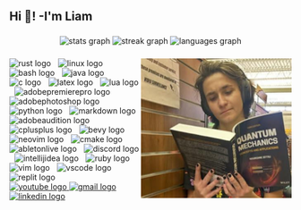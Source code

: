 
<h2 align="left">Hi 👋! -I'm Liam </h2>

###

<div align="center">
  <img src="https://github-readme-stats.vercel.app/api?username=liam-wirth&hide_title=false&hide_rank=true&show_icons=true&include_all_commits=true&count_private=true&disable_animations=false&theme=dark&locale=en&hide_border=false" height="145" alt="stats graph"  />
  <img src="https://streak-stats.demolab.com?user=liam-wirth&locale=en&mode=daily&theme=dark&hide_border=false&border_radius=5" height="145" alt="streak graph"  />
  <img src="https://github-readme-stats.vercel.app/api/top-langs?username=liam-wirth&locale=en&hide_title=false&layout=compact&card_width=320&langs_count=6&theme=dark&hide_border=false" height="145" alt="languages graph"  />
  
</div>


###

<img align="right" height="250" src="https://github.com/Liam-Wirth/Liam-Wirth/blob/main/Screenshot%20from%202024-02-01%2016-58-24.png?raw=true"  />
<div align="left">
  <img src="https://skillicons.dev/icons?i=rust" height="46" alt="rust logo"  />
  <img width="5" />
  <img src="https://skillicons.dev/icons?i=linux" height="46" alt="linux logo"  />
  <img width="5" />
  <img src="https://skillicons.dev/icons?i=bash" height="46" alt="bash logo"  />
  <img width="5" />
  <img src="https://skillicons.dev/icons?i=java" height="46" alt="java logo"  />
  <img width="5" />
  <img src="https://skillicons.dev/icons?i=c" height="46" alt="c logo"  />
  <img width="5" />
  <img src="https://skillicons.dev/icons?i=latex" height="46" alt="latex logo"  />
  <img width="5" />
  <img src="https://skillicons.dev/icons?i=lua" height="46" alt="lua logo"  />
  <img width="5" />
  <img src="https://skillicons.dev/icons?i=pr" height="46" alt="adobepremierepro logo"  />
  <img width="5" />
  <img src="https://skillicons.dev/icons?i=ps" height="46" alt="adobephotoshop logo"  />
  <img width="5" />

  <img src="https://skillicons.dev/icons?i=py" height="46" alt="python logo"  />
  <img width="5" />
  <img src="https://skillicons.dev/icons?i=md" height="46" alt="markdown logo"  />
  <img width="5" />
  <img src="https://skillicons.dev/icons?i=au" height="46" alt="adobeaudition logo"  />
  <img width="5" />
  <img src="https://skillicons.dev/icons?i=cpp" height="46" alt="cplusplus logo"  />
  <img width="5" />
  <!--<img src="https://cdn.jsdelivr.net/gh/devicons/devicon/icons/javascript/javascript-original.svg" height="46" alt="javascript logo"  />
   <img width="5" />
  <img src="https://cdn.jsdelivr.net/gh/devicons/devicon/icons/typescript/typescript-original.svg" height="46" alt="typescript logo"  />
  <img width="5" />
  <img src="https://skillicons.dev/icons?i=emacs" height="46" alt="gnuemacs logo"  />
  <img width="5" />
  <img src="https://skillicons.dev/icons?i=regex" height="46" alt="regex logo"  />
  <img width="5" />

    <img src="https://cdn.simpleicons.org/opengl/5586A4" height="46" alt="opengl logo"  />
  <img width="5" />
    <img src="https://skillicons.dev/icons?i=powershell" height="46" alt="powershell logo"  />
  <img width="5" />
    <img src="https://skillicons.dev/icons?i=codepen" height="46" alt="codepen logo"  />
  <img width="5" />
  /!--> 
  <img src="https://skillicons.dev/icons?i=bevy" height="46" alt="bevy logo"  />
  <img width="5" />
  <img src="https://skillicons.dev/icons?i=neovim" height="46" alt="neovim logo"  />
  <img width="5" />
  <img src="https://skillicons.dev/icons?i=cmake" height="46" alt="cmake logo"  />
  <img width="5" />
  <img src="https://skillicons.dev/icons?i=ableton" height="46" alt="abletonlive logo"  />
  <img width="5" />
  <img src="https://skillicons.dev/icons?i=discord" height="46" alt="discord logo"  />
  <img width="5" />

  <img src="https://skillicons.dev/icons?i=idea" height="46" alt="intellijidea logo"  />
  <img width="5" />

  <img src="https://skillicons.dev/icons?i=ruby" height="46" alt="ruby logo"  />
  <img width="5" />
  <img src="https://skillicons.dev/icons?i=vim" height="46" alt="vim logo"  />
  <img width="5" />
  <img src="https://skillicons.dev/icons?i=vscode" height="46" alt="vscode logo"  />
  <img width="5" />

  <img src="https://cdn.simpleicons.org/replit/F26207" height="46" alt="replit logo"  />
</div>

<div align="left">
  <a href="https://www.youtube.com/channel/UCYeOrk5ep8wJQvGoX9Cqh3g" target="_blank">
    <img src="https://img.shields.io/static/v1?message=Youtube&logo=youtube&label=&color=FF0000&logoColor=white&labelColor=&style=for-the-badge" height="30" alt="youtube logo"  />
  </a>
 <!-- <a href="twitch.tv/thedefectivememe" target="_blank">
    <img src="https://img.shields.io/static/v1?message=Twitch&logo=twitch&label=&color=9146FF&logoColor=white&labelColor=&style=for-the-badge" height="30" alt="twitch logo"  />
  </a> /--!>
  
  <a href="ltwirth@asu.edu" target="_blank">
    <img src="https://img.shields.io/static/v1?message=Gmail&logo=gmail&label=&color=D14836&logoColor=white&labelColor=&style=for-the-badge" height="30" alt="gmail logo"  />
  </a>
  <a href="https://www.linkedin.com/in/liam-wirth-0126b3267/" target="_blank">
    <img src="https://img.shields.io/static/v1?message=LinkedIn&logo=linkedin&label=&color=0077B5&logoColor=white&labelColor=&style=for-the-badge" height="30" alt="linkedin logo"  />
  </a>
</div>

###


###
<p align="center">

<!-- ![LeetCode Stats](https://leetcard.jacoblin.cool/Liam-Wirth?theme=dark&font=JetBrains%20Mono&ext=heatmap)</p>
